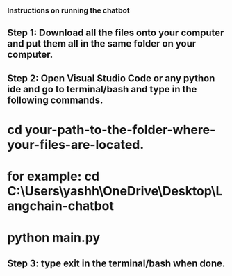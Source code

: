 ### Instructions on running the chatbot

## Step 1: Download all the files onto your computer and put them all in the same folder on your computer.
## Step 2: Open Visual Studio Code or any python ide and go to terminal/bash and type in the following commands.

# cd your-path-to-the-folder-where-your-files-are-located.
# for example: cd C:\Users\yashh\OneDrive\Desktop\Langchain-chatbot
# python main.py

## Step 3: type exit in the terminal/bash when done. 
